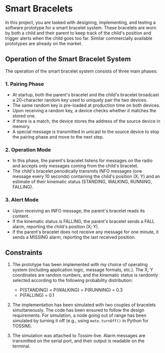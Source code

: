 # Smart Bracelets

In this project, you are tasked with designing, implementing, and testing a software prototype for a smart bracelet system. These bracelets are worn by both a child and their parent to keep track of the child's position and trigger alerts when the child goes too far. Similar commercially available prototypes are already on the market.

## Operation of the Smart Bracelet System

The operation of the smart bracelet system consists of three main phases:

### 1. Pairing Phase

- At startup, both the parent's bracelet and the child's bracelet broadcast a 20-character random key used to uniquely pair the two devices.
- The same random key is pre-loaded at production time on both devices.
- Upon receiving a random key, a device checks whether it matches the stored one.
- If there is a match, the device stores the address of the source device in memory.
- A special message is transmitted in unicast to the source device to stop the pairing phase and move to the next step.

### 2. Operation Mode

- In this phase, the parent's bracelet listens for messages on the radio and accepts only messages coming from the child's bracelet.
- The child's bracelet periodically transmits INFO messages (one message every 10 seconds) containing the child's position (X; Y) and an estimate of their kinematic status (STANDING, WALKING, RUNNING, FALLING).

### 3. Alert Mode

- Upon receiving an INFO message, the parent's bracelet reads its content.
- If the kinematic status is FALLING, the parent's bracelet sends a FALL alarm, reporting the child's position (X; Y).
- If the parent's bracelet does not receive any message for one minute, it sends a MISSING alarm, reporting the last received position.

## Constraints

1. The prototype has been implemented with my choice of operating system (including application logic, message formats, etc.). The X; Y coordinates are random numbers, and the kinematic status is randomly selected according to the following probability distribution:
   - P(STANDING) = P(WALKING) = P(RUNNING) = 0.3
   - P(FALLING) = 0.1

2. The implementation has been simulated with two couples of bracelets simultaneously. The code has been ensured to follow the design requirements. For simulation, a node going out of range has been simulated by turning it off (e.g., using `mote.turnOff()` in Python for TOSSIM).

3. The simulation was attached to Tossim-live. Alarm messages are transmitted on the serial port, and their output is readable on the terminal.
